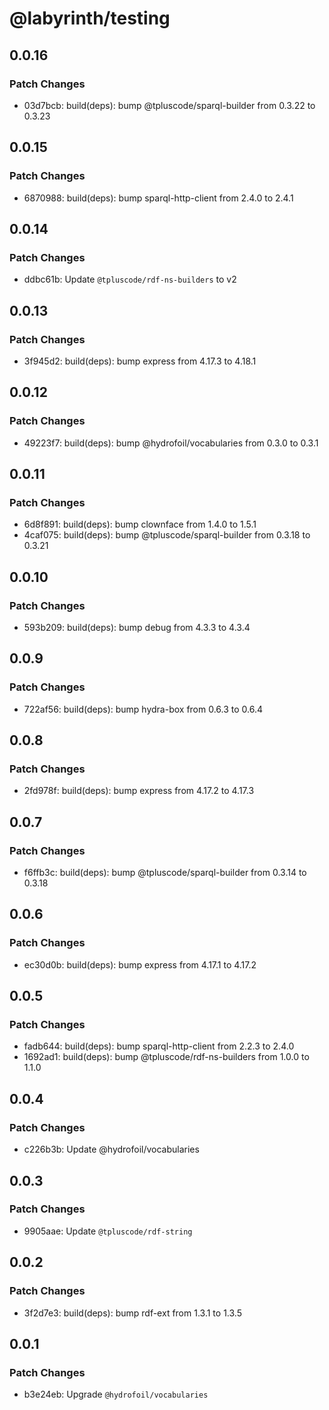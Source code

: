 # @labyrinth/testing

## 0.0.16

### Patch Changes

- 03d7bcb: build(deps): bump @tpluscode/sparql-builder from 0.3.22 to 0.3.23

## 0.0.15

### Patch Changes

- 6870988: build(deps): bump sparql-http-client from 2.4.0 to 2.4.1

## 0.0.14

### Patch Changes

- ddbc61b: Update `@tpluscode/rdf-ns-builders` to v2

## 0.0.13

### Patch Changes

- 3f945d2: build(deps): bump express from 4.17.3 to 4.18.1

## 0.0.12

### Patch Changes

- 49223f7: build(deps): bump @hydrofoil/vocabularies from 0.3.0 to 0.3.1

## 0.0.11

### Patch Changes

- 6d8f891: build(deps): bump clownface from 1.4.0 to 1.5.1
- 4caf075: build(deps): bump @tpluscode/sparql-builder from 0.3.18 to 0.3.21

## 0.0.10

### Patch Changes

- 593b209: build(deps): bump debug from 4.3.3 to 4.3.4

## 0.0.9

### Patch Changes

- 722af56: build(deps): bump hydra-box from 0.6.3 to 0.6.4

## 0.0.8

### Patch Changes

- 2fd978f: build(deps): bump express from 4.17.2 to 4.17.3

## 0.0.7

### Patch Changes

- f6ffb3c: build(deps): bump @tpluscode/sparql-builder from 0.3.14 to 0.3.18

## 0.0.6

### Patch Changes

- ec30d0b: build(deps): bump express from 4.17.1 to 4.17.2

## 0.0.5

### Patch Changes

- fadb644: build(deps): bump sparql-http-client from 2.2.3 to 2.4.0
- 1692ad1: build(deps): bump @tpluscode/rdf-ns-builders from 1.0.0 to 1.1.0

## 0.0.4

### Patch Changes

- c226b3b: Update @hydrofoil/vocabularies

## 0.0.3

### Patch Changes

- 9905aae: Update `@tpluscode/rdf-string`

## 0.0.2

### Patch Changes

- 3f2d7e3: build(deps): bump rdf-ext from 1.3.1 to 1.3.5

## 0.0.1

### Patch Changes

- b3e24eb: Upgrade `@hydrofoil/vocabularies`
